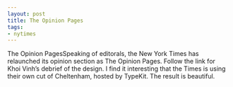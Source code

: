 ```yaml
---
layout: post
title: The Opinion Pages
tags:
- nytimes
---
```

The Opinion PagesSpeaking of editorals, the New York Times has relaunched its opinion section as The Opinion Pages. Follow the link for Khoi Vinh’s debrief of the design. I find it interesting that the Times is using their own cut of Cheltenham, hosted by TypeKit. The result is beautiful.
